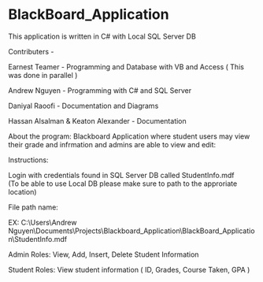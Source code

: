 # BlackBoard_Application
This application is written in C# with Local SQL Server DB

Contributers - 

Earnest Teamer - Programming and Database with VB and Access ( This was done in parallel )  

Andrew Nguyen - Programming with C# and SQL Server    

Daniyal Raoofi - Documentation and Diagrams    

Hassan Alsalman & Keaton Alexander - Documentation    

About the program: Blackboard Application where student users may view their grade and infrmation and admins are able to view and edit:  

Instructions:  

Login with credentials found in SQL Server DB called StudentInfo.mdf  
(To be able to use Local DB please make sure to path to the approriate location)  

File path name:

EX: C:\\Users\\Andrew Nguyen\\Documents\\Projects\\Blackboard_Application\\BlackBoard_Application\\StudentInfo.mdf  

Admin Roles: View, Add, Insert, Delete Student Information   

Student Roles: View student information ( ID, Grades, Course Taken, GPA )   
